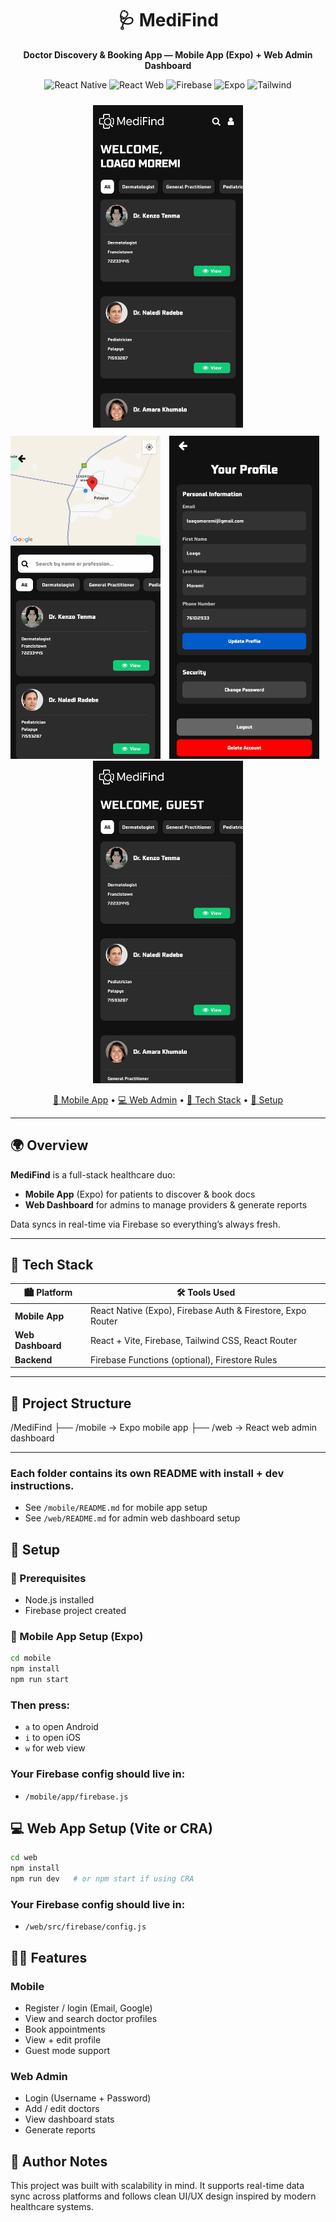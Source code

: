<div align="center">
  <h1>🩺 MediFind</h1>
  <p><strong>Doctor Discovery & Booking App — Mobile App (Expo) + Web Admin Dashboard</strong></p>

  <p>
    <img src="https://img.shields.io/badge/React%20Native-Mobile%20App-blue?logo=react" alt="React Native" />
    <img src="https://img.shields.io/badge/React-Web%20Dashboard-blue?logo=react" alt="React Web" />
    <img src="https://img.shields.io/badge/Firebase-Backend-yellow?logo=firebase" alt="Firebase" />
    <img src="https://img.shields.io/badge/Expo-Cross--Platform-9cf?logo=expo" alt="Expo" />
    <img src="https://img.shields.io/badge/Tailwind-Styling-38bdf8?logo=tailwindcss" alt="Tailwind" />
  </p>

  <p>
  <img src="previews/home.jpg" width="240" style="margin: 10px;" alt="Home" />
  <img src="previews/search_page.jpg" width="240" style="margin-right: 10px;" alt="Search" />
  <img src="previews/user_profile.jpg" width="240" style="margin-right: 10px;" alt="Profile" />
  <img src="previews/guest_page.jpg" width="240" alt="Guest" />
</p>

  <p>
    <a href="#📱-mobile-app">📱 Mobile App</a> •
    <a href="#💻-web-admin">💻 Web Admin</a> •
    <a href="#🔧-tech-stack">🔧 Tech Stack</a> •
    <a href="#🚀-setup">🚀 Setup</a>
  </p>
</div>

---

## 🌍 Overview

**MediFind** is a full-stack healthcare duo:
- **Mobile App** (Expo) for patients to discover & book docs  
- **Web Dashboard** for admins to manage providers & generate reports  

Data syncs in real-time via Firebase so everything’s always fresh.

---

## 🔧 Tech Stack

| 🏙 Platform     | 🛠️ Tools Used                                           |
|-----------------|--------------------------------------------------------|
| **Mobile App**  | React Native (Expo), Firebase Auth & Firestore, Expo Router |
| **Web Dashboard** | React + Vite, Firebase, Tailwind CSS, React Router     |
| **Backend**     | Firebase Functions (optional), Firestore Rules         |

---

## 📁 Project Structure

/MediFind ├── /mobile → Expo mobile app ├── /web → React web admin dashboard

---

### Each folder contains its own README with install + dev instructions.

- See `/mobile/README.md` for mobile app setup
- See `/web/README.md` for admin web dashboard setup

## 🚀 Setup

### 🧪 Prerequisites
- Node.js installed
- Firebase project created

### 📱 Mobile App Setup (Expo)
```bash
cd mobile
npm install
npm run start
```
### Then press: 
- `a` to open Android
- `i` to open iOS
- `w` for web view

### Your Firebase config should live in: 
- `/mobile/app/firebase.js`

## 💻 Web App Setup (Vite or CRA)
```bash
cd web
npm install
npm run dev   # or npm start if using CRA
```
### Your Firebase config should live in: 
- `/web/src/firebase/config.js`

## 👨‍⚕️ Features
### Mobile
- Register / login (Email, Google)
- View and search doctor profiles
- Book appointments
- View + edit profile
- Guest mode support

### Web Admin
- Login (Username + Password)
- Add / edit doctors
- View dashboard stats
- Generate reports

## 🧠 Author Notes
This project was built with scalability in mind. It supports real-time data sync across platforms and follows clean UI/UX design inspired by modern healthcare systems.
